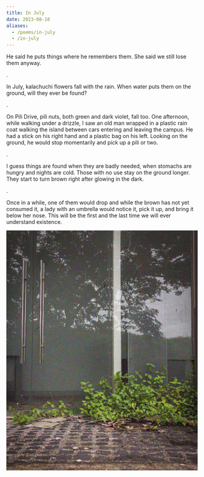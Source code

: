 ```yaml
---
title: In July
date: 2023-08-10
aliases:
  - /poems/in-july
  - /in-july
---
```

He said he puts things where he remembers them. She said we still lose them anyway.

.

In July, kalachuchi flowers fall with the rain. When water puts them on the ground, will they ever be found?

.

On Pili Drive, pili nuts, both green and dark violet, fall too. One afternoon, while walking under a drizzle, I saw an old man wrapped in a plastic rain coat walking the island between cars entering and leaving the campus. He had a stick on his right hand and a plastic bag on his left. Looking on the ground, he would stop momentarily and pick up a pili or two.

.

I guess things are found when they are badly needed, when stomachs are hungry and nights are cold. Those with no use stay on the ground longer. They start to turn brown right after glowing in the dark.

.

Once in a while, one of them would drop and while the brown has not yet consumed it, a lady with an umbrella would notice it, pick it up, and bring it below her nose. This will be the first and the last time we will ever understand existence.

![Weeds at abandoned building](ymca-weeds.jpg)